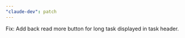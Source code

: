 ```yaml
---
"claude-dev": patch
---
```


Fix: Add back read more button for long task displayed in task header.
